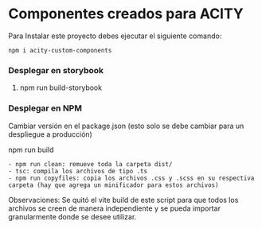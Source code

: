 # Componentes creados para ACITY

Para Instalar este proyecto debes ejecutar el siguiente comando:
```
npm i acity-custom-components
```

### Desplegar en storybook 

1. npm run build-storybook

### Desplegar en NPM

Cambiar versión en el package.json (esto solo se debe cambiar para un despliegue a producción)

npm run build

    - npm run clean: remueve toda la carpeta dist/
    - tsc: compila los archivos de tipo .ts
    - npm run copyfiles: copia los archivos .css y .scss en su respectiva carpeta (hay que agrega un minificador para estos archivos) 

Observaciones: Se quitó el vite build de este script para que todos los archivos se creen de manera independiente y se pueda importar granularmente donde se desee utilizar.